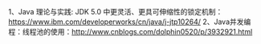 1、Java 理论与实践: JDK 5.0 中更灵活、更具可伸缩性的锁定机制：https://www.ibm.com/developerworks/cn/java/j-jtp10264/
2、Java并发编程：线程池的使用：http://www.cnblogs.com/dolphin0520/p/3932921.html
